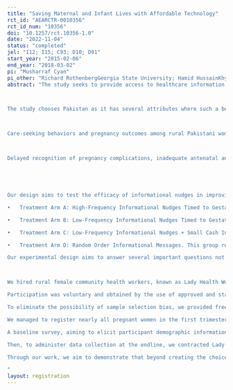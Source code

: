 ```yaml
---
title: "Saving Maternal and Infant Lives with Affordable Technology"
rct_id: "AEARCTR-0010356"
rct_id_num: "10356"
doi: "10.1257/rct.10356-1.0"
date: "2022-11-04"
status: "completed"
jel: "I12; I15; C93; D10; D91"
start_year: "2015-02-06"
end_year: "2018-03-02"
pi: "Musharraf Cyan"
pi_other: "Richard RothenbergGeorgia State University; Hamid HussainKhyber Medical University "
abstract: "The study seeks to provide access to healthcare information and maternal and infant care services to rural women, a population subset known for low utilization of antenatal care and postnatal care, suboptimal hygiene and nutritional practices, susceptibility to cultural taboos affecting maternal and infant health and preference for traditional remedies of low efficacy over available treatment of ailments affecting their and their infant’s health. Technology will serve as two bridges for rural women. First, it will work as a bridge across low literacy barriers and provide healthcare information in a timely manner to rural women. Voice messages will be readily accessible to women in areas where female literacy is very low. Second, access to healthcare solutions and rural health workers over phone will bridge the barriers to access healthcare, including transport and cultural constraints. In order to study the efficacy of the solution for wider adoption in the public health system in Pakistan, the research will use a randomized controlled trial of application of voice message nudges, cellphone delivered healthcare messages to spur timely action to improve mother and infant health outcomes and document uptake of maternal health services.

The study chooses Pakistan as it has several attributes where such a behavioral economics intervention can be useful. In rural Pakistan, pregnancy-specific healthcare utilization from skilled professionals and facility delivery rates are pretty low. According to the most recent Pakistan Demographic Health Survey 2012-2013, prior to our intervention, more than two-thirds of pregnant women (73%) received at least one antenatal care during their pregnancy; however, only 36% of pregnant women had the recommended at least four antenatal care visits with dramatic differences between urban and rural areas, 62% and 26%, respectively. On the other hand, less than half of births (48%) took place in a health facility, with a wide gap between urban and rural 68% vs. 40%. Likewise, only 44% of rural births were delivered at a hospital or health clinic, whereas the ratio was 71% in urban births. Lastly, while 44% of rural women did not have any postnatal visits in the first two days after birth, the corresponding ratio was only 23% among urban women.

Care-seeking behaviors and pregnancy outcomes among rural Pakistani women are similar to those observed in other developing countries, making our findings immediately relevant to large parts of the world. For example, according to Demographic Health Surveys from 28 African countries,75% of pregnant women received at least one antenatal care, on average; and antenatal care utilization was even less than 50% in some countries such as Zimbabwe, Burkina Faso, and Ethiopia. Moreover, 38% of pregnant women received the recommended four or more antenatal care visits in Africa. Likewise, only 43% of births took place in a facility in sub-Saharan countries, where neonatal mortality rates are the highest in the world Finally, in low-income countries worldwide, only 37% of women received postnatal care within the first two days after birth. 

Delayed recognition of pregnancy complications, inadequate antenatal and postnatal care as well as eschewing facility deliveries are among the major factors leading to high maternal and neonatal mortality ratios in South Asia and sub-Saharan Africa However, these deaths could largely be prevented through behavioral modifications to health-seeking behaviors, including antenatal and postnatal care use from skilled professionals and facility deliveries. In this line, our intervention aims to advance pregnancy-related healthcare utilization via informational voice nudges among pregnant women in rural Pakistan with potential applicability to similar populations elsewhere. 


Our design aims to test the efficacy of informational nudges in improving maternal health knowledge and care uptake using voice messages as the medium of communication. We manipulate call frequency, message timing, and the provision of small financial incentives.  Participants received voice messages for up to 26 weeks, depending on the time of the recruitment. All treatments are implemented at the cluster level to minimize spillover effects across treatment arms. In this village-level cluster randomized controlled trial, we compare the outcomes of the four treatment arms, A, B, C, and D, to the control arm, E. We summarize the experimental design as follows:
•	Treatment Arm A: High-Frequency Informational Nudges Timed to Gestational Age. This group received two weekly messages timed to gestational age.
•	Treatment Arm B: Low-Frequency Informational Nudges Timed to Gestational Age. This group received one weekly message timed to gestational age. 
•	Treatment Arm C: Low-Frequency Informational Nudges + Small Cash Incentives. This group received one weekly message timed to gestational age. In addition, at the end of the weekly voice calls pertaining to the maternal healthcare literacy messages, the participants were offered a small financial incentive (20 Rupees) if they agreed to listen to a general health message by pressing ‘1’ on the keypad, displayed in Message Content Appendix B. If they accessed the additional information, it would give them a phone balance transfer of 20 Rupees (~USD 0.20). Therefore, Arm C assesses the value of financial incentives in boosting the efficacy of informational voice nudges.
•	Treatment Arm D: Random Order Informational Messages. This group received one message per week in a random order, i.e., the message content was not synchronized to the gestational age.
Our experimental design aims to answer several important questions not explored by large-scale RCTs conducted exclusively in the countryside of poor nations. The key question we investigate is whether and to what extent mobile phone-based informational nudges can help address behavioral impediments to pregnant women's maternity-specific care-seeking in such localities. Relatedly, arms A and B allow us to examine whether high- versus low-frequency informational messages have differential impacts on knowledge and behavioral outcomes.

We hired rural female community health workers, known as Lady Health Workers (LHW), to administer the recruitment protocol to the rural women in the study villages. We deployed them to visit every household in their locality to identify and register pregnant women. In each village (cluster) of the sample, we targeted to reach all the pregnant women who were in the first trimester of pregnancy. 
Participation was voluntary and obtained by the use of approved and standard informed consent procedures. Accordingly, a printed informed consent form was read and explained in the local language to the women. Individuals who granted consent were registered. Given that LHWs have been institutionalized and reasonably acceptable in rural Pakistan (Douthwaite and Ward, 2005), we did not face any resistance to participation in our study. Initially, 1556 women were recruited in 403 villages in Pakistan's Chakwal and Swabi districts. Following this, the villages (clusters) were randomly assigned to five arms, four treatment (A, B, C, D) arms, and a control group.
To eliminate the possibility of sample selection bias, we provided free mobile phones to 300 participants who did not have one because our interventions required access to a mobile phone. If any participant had access to another family member’s cellphone, that number was recorded for women who reported that they could receive calls on it. In addition to the phone number of the participants, their preferred times, and days to receive calls throughout the week were recorded to increase the likelihood that women, including those having partial access to shared phones, could listen to the messages.
We managed to register nearly all pregnant women in the first trimester of their pregnancy at the time of recruitment and provided a mobile phone to those who did not have one. Thus, we are confident that our sample is representative of the study population at hand and is scalable to hundreds of millions of women in similar conditions in South Asia and Sub-Saharan Africa.
A baseline survey, aiming to elicit participant demographic information, household characteristics, and maternal history, was administered by LHWs in person to each of the 1556 subjects at the time of recruitment.
Then, to administer data collection at the endline, we contracted Lady Health Visitors (LHVs), trained as skilled birth attendants, to ensure the accuracy of the endline information as more specific information on delivery and conditions around it was needed. The LHVs collected data using an Android cellphone application developed to ensure the accurate and standardized administration of the endline survey. It was successfully administered to 1,399 participants, gathering pregnancy-specific health knowledge and care utilization, such as prenatal care, facility delivery, and postnatal care.
Through our work, we aim to demonstrate that beyond creating the choice of modern maternal care in the close vicinities of pregnant women, women in rural areas need to be equipped with health literacy, without which the available healthcare choices may not be appropriately legible to them. Health literacy is likely to change malformed opinions and manifests healthcare choices in bold relief, allowing women to adopt health behaviors beneficial to them and their newborns. In some ways, health literacy can allow for accurate reading of the choice architecture available to pregnant mothers, otherwise seen through the translucency of free-flowing opinions.
"
layout: registration
---
```


